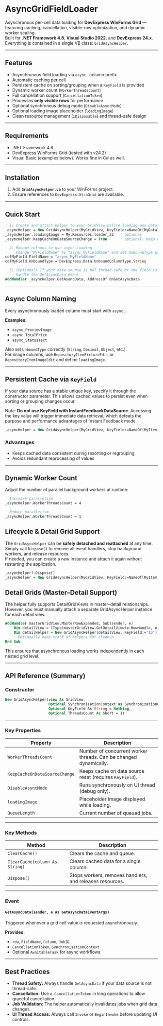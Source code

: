 # AsyncGridFieldLoader

Asynchronous per-cell data loading for **DevExpress WinForms Grid** — featuring caching, cancellation, visible-row optimization, and dynamic worker scaling.  
Built for **.NET Framework 4.8**, **Visual Studio 2022**, and **DevExpress 24.x**.  
Everything is contained in a single VB class: `GridAsyncHelper`.

---

## Features

- Asynchronous field loading via `async_` column prefix  
- Automatic caching per cell  
- Persistent cache on sorting/grouping when a `KeyField` is provided  
- Dynamic worker count (`WorkerThreadsCount`)  
- Full cancellation support (`CancellationToken`)  
- Processes **only visible rows** for performance  
- Optional synchronous debug mode (`DisableAsyncMode`)  
- Optional loading image placeholder (`loadingImage`)  
- Clean resource management (`IDisposable`) and thread-safe design

---

## Requirements

- .NET Framework 4.8  
- DevExpress WinForms Grid (tested with v24.2)  
- Visual Basic (examples below). Works fine in C# as well.

---

## Installation

1. Add **`GridAsyncHelper.vb`** to your WinForms project.  
2. Ensure references to `DevExpress.XtraGrid` are available.

---

## Quick Start

```vb
' 1) Create and attach helper to your GridView before loading any data.
_asyncHelper = New GridAsyncHelper(MyGridView, KeyField:=NameOf(MyDataItem.ID), ThreadsCount:=1)
_asyncHelper.loadingImage = My.Resources.loader_32   ' optional
_asyncHelper.KeepCacheOnDataSourceChange = True      ' optional: keep cache on data source reset

' 2) Rename columns to use async loading
'    Change "MyFieldName" to "async_MyFieldName" and set UnboundType properly
colMyField.FieldName = "async_MyFieldName"
colMyField.UnboundType = DevExpress.Data.UnboundColumnType.String

' 3) (Optional) If your data source is NOT thread-safe or the field is unbound,
'    handle the GetAsyncData event
AddHandler _asyncHelper.GetAsyncData, AddressOf OnGetAsyncData
```

---

## Async Column Naming

Every asynchronously loaded column must start with `async_`.

**Examples:**
- `async_PreviewImage`
- `async_TotalPrice`
- `async_StatusText`

Also set `UnboundType` correctly (`String`, `Decimal`, `Object`, etc.).  
For image columns, use `RepositoryItemPictureEdit` or `RepositoryItemImageEdit` and define `loadingImage`.

---

## Persistent Cache via `KeyField`

If your data source has a stable unique key, specify it through the constructor parameter.
This allows cached values to persist even when sorting or grouping changes occur.

Note: **Do not use KeyField with InstantFeedbackDataSource**.
Accessing the key value will trigger immediate data retrieval, which defeats the purpose and performance advantages of Instant Feedback mode.

```vb
_asyncHelper = New GridAsyncHelper(MyGridView, KeyField:=NameOf(MyItem.ID))
```

### Advantages
- Keeps cached data consistent during resorting or regrouping  
- Avoids redundant reprocessing of values

---

## Dynamic Worker Count

Adjust the number of parallel background workers at runtime:

```vb
' Increase parallelism
_asyncHelper.WorkerThreadsCount = 4

' Reduce parallelism
_asyncHelper.WorkerThreadsCount = 1
```

## Lifecycle & Detail Grid Support

The `GridAsyncHelper` can be **safely detached and reattached** at any time.  
Simply call `Dispose()` to remove all event handlers, stop background workers, and release resources.  
If needed, you can create a new instance and attach it again without restarting the application.

```vb
_asyncHelper?.Dispose()
_asyncHelper = New GridAsyncHelper(MyGridView, KeyField:=NameOf(MyItem.ID))
```

## Detail Grids (Master–Detail Support)

The helper fully supports DetailGridViews in master–detail relationships.
However, you must manually attach a separate GridAsyncHelper instance for each detail view.

```vb
AddHandler masterGridView.MasterRowExpanded, Sub(sender, e)
    Dim detailView = CType(masterGridView.GetDetailView(e.RowHandle, e.RelationIndex), GridView)
    Dim detailHelper = New GridAsyncHelper(detailView, KeyField:="ID")
    ' Optionally keep track of helpers for cleanup
End Sub
```

This ensures that asynchronous loading works independently in each nested grid level.

---

## API Reference (Summary)

### Constructor
```vb
New GridAsyncHelper(view As GridView,
                    Optional SynchronisationContext As SynchronizationContext = Nothing,
                    Optional KeyField As String = Nothing,
                    Optional ThreadsCount As Short = 1)
```

---

### Key Properties

| Property | Description |
|-----------|--------------|
| `WorkerThreadsCount` | Number of concurrent worker threads. Can be changed dynamically. |
| `KeepCacheOnDataSourceChange` | Keeps cache on data source reset (requires `KeyField`). |
| `DisableAsyncMode` | Runs synchronously on UI thread (debug only). |
| `loadingImage` | Placeholder image displayed while loading. |
| `QueueLength` | Current number of queued jobs. |

---

### Key Methods

| Method | Description |
|---------|--------------|
| `ClearCache()` | Clears the cache and queue. |
| `ClearCache(column As String)` | Clears cached data for a single column. |
| `Dispose()` | Stops workers, removes handlers, and releases resources. |

---

### Event

#### `GetAsyncData(sender, e As GetAsyncDataEventArgs)`

Triggered whenever a grid cell value is requested asynchronously.

**Provides:**
- `row`, `FieldName`, `Column`, `JobID`  
- `CancellationToken`, `SynchronisationContext`  
- Optional `AwaitableTask` for async workflows

---

## Best Practices

- **Thread Safety:** Always handle `GetAsyncData` if your data source is not thread-safe.   
- **Cancellation:** Use `e.CancellationToken` in long operations to allow graceful cancellation.  
- **Job Validation:** The helper automatically invalidates jobs when grid data changes.  
- **UI Thread Access:** Always call `Invoke` or `BeginInvoke` before updating UI controls.
